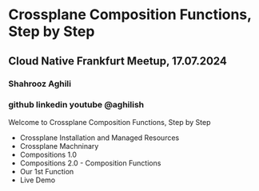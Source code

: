 
# Crossplane Composition Functions, Step by Step
## Cloud Native Frankfurt Meetup, 17.07.2024
### Shahrooz Aghili 
### github linkedin youtube @aghilish

Welcome to Crossplane Composition Functions, Step by Step 

- Crossplane Installation and Managed Resources
- Crossplane Machninary
- Compositions 1.0
- Compositions 2.0 - Composition Functions
- Our 1st Function
- Live Demo